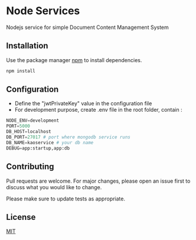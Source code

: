 # Node Services

Nodejs service for simple Document Content Management System

## Installation

Use the package manager [npm](https://www.npmjs.com/) to install dependencies.

```bash
npm install
```

## Configuration

- Define the "jwtPrivateKey" value in the configuration file
- For development purpose, create .env file in the root folder, contain :
```python
NODE_ENV=development
PORT=5000
DB_HOST=localhost
DB_PORT=27017 # port where mongodb service runs
DB_NAME=kaoservice # your db name
DEBUG=app:startup,app:db
```

## Contributing
Pull requests are welcome. For major changes, please open an issue first to discuss what you would like to change.

Please make sure to update tests as appropriate.

## License
[MIT](https://choosealicense.com/licenses/mit/)
